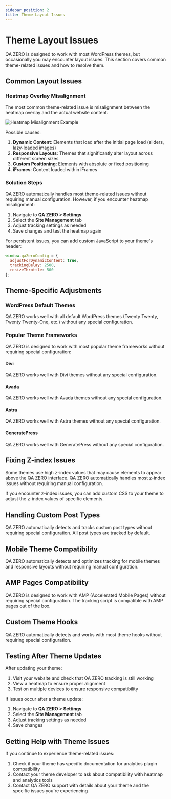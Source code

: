 ```yaml
---
sidebar_position: 2
title: Theme Layout Issues
---
```


# Theme Layout Issues

QA ZERO is designed to work with most WordPress themes, but occasionally you may encounter layout issues. This section covers common theme-related issues and how to resolve them.

## Common Layout Issues

### Heatmap Overlay Misalignment

The most common theme-related issue is misalignment between the heatmap overlay and the actual website content.

![Heatmap Misalignment Example](/img/placeholder-image.png)

Possible causes:

1. **Dynamic Content**: Elements that load after the initial page load (sliders, lazy-loaded images)
2. **Responsive Layouts**: Themes that significantly alter layout across different screen sizes
3. **Custom Positioning**: Elements with absolute or fixed positioning
4. **iFrames**: Content loaded within iFrames

### Solution Steps

QA ZERO automatically handles most theme-related issues without requiring manual configuration. However, if you encounter heatmap misalignment:

1. Navigate to **QA ZERO > Settings**
2. Select the **Site Management** tab
3. Adjust tracking settings as needed
4. Save changes and test the heatmap again

For persistent issues, you can add custom JavaScript to your theme's header:

```javascript
window.qaZeroConfig = {
  adjustForDynamicContent: true,
  trackingDelay: 2500,
  resizeThrottle: 500
};
```

## Theme-Specific Adjustments

### WordPress Default Themes

QA ZERO works well with all default WordPress themes (Twenty Twenty, Twenty Twenty-One, etc.) without any special configuration.

### Popular Theme Frameworks

QA ZERO is designed to work with most popular theme frameworks without requiring special configuration:

#### Divi

QA ZERO works well with Divi themes without any special configuration.

#### Avada

QA ZERO works well with Avada themes without any special configuration.

#### Astra

QA ZERO works well with Astra themes without any special configuration.

#### GeneratePress

QA ZERO works well with GeneratePress without any special configuration.

## Fixing Z-index Issues

Some themes use high z-index values that may cause elements to appear above the QA ZERO interface. QA ZERO automatically handles most z-index issues without requiring manual configuration.

If you encounter z-index issues, you can add custom CSS to your theme to adjust the z-index values of specific elements.

## Handling Custom Post Types

QA ZERO automatically detects and tracks custom post types without requiring special configuration. All post types are tracked by default.

## Mobile Theme Compatibility

QA ZERO automatically detects and optimizes tracking for mobile themes and responsive layouts without requiring manual configuration.

## AMP Pages Compatibility

QA ZERO is designed to work with AMP (Accelerated Mobile Pages) without requiring special configuration. The tracking script is compatible with AMP pages out of the box.

## Custom Theme Hooks

QA ZERO automatically detects and works with most theme hooks without requiring special configuration.

## Testing After Theme Updates

After updating your theme:

1. Visit your website and check that QA ZERO tracking is still working
2. View a heatmap to ensure proper alignment
3. Test on multiple devices to ensure responsive compatibility

If issues occur after a theme update:

1. Navigate to **QA ZERO > Settings**
2. Select the **Site Management** tab
3. Adjust tracking settings as needed
4. Save changes

## Getting Help with Theme Issues

If you continue to experience theme-related issues:

1. Check if your theme has specific documentation for analytics plugin compatibility
2. Contact your theme developer to ask about compatibility with heatmap and analytics tools
3. Contact QA ZERO support with details about your theme and the specific issues you're experiencing
